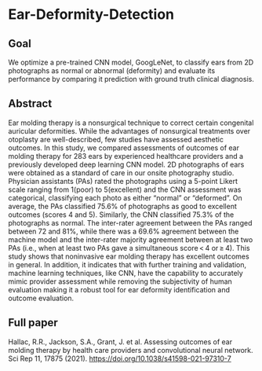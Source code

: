 # Ear-Deformity-Detection

## Goal
We optimize a pre-trained CNN model, GoogLeNet, to classify ears from 2D photographs
as normal or abnormal (deformity) and evaluate its performance by comparing it prediction with ground truth clinical diagnosis.

## Abstract
Ear molding therapy is a nonsurgical technique to correct certain congenital auricular deformities. While the advantages of nonsurgical treatments over otoplasty are well-described, few studies have assessed aesthetic outcomes. In this study, we compared assessments of outcomes of ear molding therapy for 283 ears by experienced healthcare providers and a previously developed deep learning CNN model. 2D photographs of ears were obtained as a standard of care in our onsite photography studio. Physician assistants (PAs) rated the photographs using a 5-point Likert scale ranging from 1(poor) to 5(excellent) and the CNN assessment was categorical, classifying each photo as either “normal” or “deformed”. On average, the PAs classified 75.6% of photographs as good to excellent outcomes (scores 4 and 5). Similarly, the CNN classified 75.3% of the photographs as normal. The inter-rater agreement between the PAs ranged between 72 and 81%, while there was a 69.6% agreement between the machine model and the inter-rater majority agreement between at least two PAs (i.e., when at least two PAs gave a simultaneous score < 4 or ≥ 4). This study shows that noninvasive ear molding therapy has excellent outcomes in general. In addition, it indicates that with further training and validation, machine learning techniques, like CNN, have the capability to accurately mimic provider assessment while removing the subjectivity of human evaluation making it a robust tool for ear deformity identification and outcome evaluation.

## Full paper
Hallac, R.R., Jackson, S.A., Grant, J. et al. Assessing outcomes of ear molding therapy by health care providers and convolutional neural network. Sci Rep 11, 17875 (2021). https://doi.org/10.1038/s41598-021-97310-7
